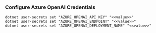 ### Configure Azure OpenAI Credentials

```
dotnet user-secrets set "AZURE_OPENAI_API_KEY" "<<value>>"
dotnet user-secrets set "AZURE_OPENAI_ENDPOINT" "<<value>>"
dotnet user-secrets set "AZURE_OPENAI_DEPLOYMENT_NAME" "<<value>>"
```